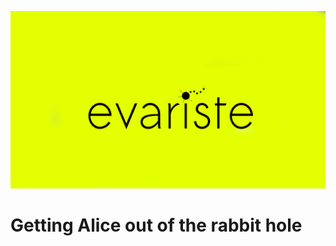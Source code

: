 ![alt text](https://raw.githubusercontent.com/tgergo1/evariste/master/res/logo.png "evariste")
# Getting Alice out of the rabbit hole
